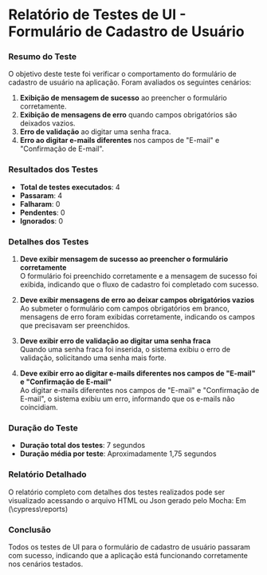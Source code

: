 # **Relatório de Testes de UI - Formulário de Cadastro de Usuário**

### **Resumo do Teste**
O objetivo deste teste foi verificar o comportamento do formulário de cadastro de usuário na aplicação. Foram avaliados os seguintes cenários:

1. **Exibição de mensagem de sucesso** ao preencher o formulário corretamente.
2. **Exibição de mensagens de erro** quando campos obrigatórios são deixados vazios.
3. **Erro de validação** ao digitar uma senha fraca.
4. **Erro ao digitar e-mails diferentes** nos campos de "E-mail" e "Confirmação de E-mail".

### **Resultados dos Testes**

- **Total de testes executados**: 4
- **Passaram**: 4
- **Falharam**: 0
- **Pendentes**: 0
- **Ignorados**: 0

### **Detalhes dos Testes**

1. **Deve exibir mensagem de sucesso ao preencher o formulário corretamente**  
   O formulário foi preenchido corretamente e a mensagem de sucesso foi exibida, indicando que o fluxo de cadastro foi completado com sucesso.

2. **Deve exibir mensagens de erro ao deixar campos obrigatórios vazios**  
   Ao submeter o formulário com campos obrigatórios em branco, mensagens de erro foram exibidas corretamente, indicando os campos que precisavam ser preenchidos.

3. **Deve exibir erro de validação ao digitar uma senha fraca**  
   Quando uma senha fraca foi inserida, o sistema exibiu o erro de validação, solicitando uma senha mais forte.

4. **Deve exibir erro ao digitar e-mails diferentes nos campos de "E-mail" e "Confirmação de E-mail"**  
   Ao digitar e-mails diferentes nos campos de "E-mail" e "Confirmação de E-mail", o sistema exibiu um erro, informando que os e-mails não coincidiam.

### **Duração do Teste**
- **Duração total dos testes**: 7 segundos
- **Duração média por teste**: Aproximadamente 1,75 segundos

### **Relatório Detalhado**
O relatório completo com detalhes dos testes realizados pode ser visualizado acessando o arquivo HTML ou Json gerado pelo Mocha:
Em
(\cypress\reports\)

### **Conclusão**
Todos os testes de UI para o formulário de cadastro de usuário passaram com sucesso, indicando que a aplicação está funcionando corretamente nos cenários testados.
